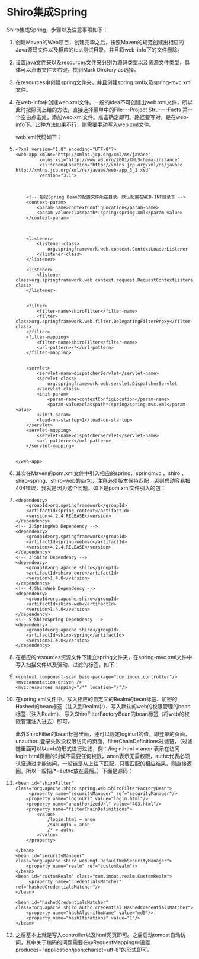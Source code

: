 # Shiro集成Spring

Shiro集成Spring，步骤以及注意事项如下：

1. 创建Maven的Web项目，创建完毕之后，按照Maven的规范创建出相应的Java源码文件以及相应的test测试目录。并且将web-info下的文件删除。

2. 设置java文件夹以及resources文件夹分别为源码类型以及资源文件类型，具体可以点击文件夹右键，找到Mark Dirctory as选择。

3. 在resources中创建spring文件夹，并且创建spring.xml以及spring-mvc.xml文件。

4. 在web-info中创建web.xml文件。一般的idea不可创建出web.xml文件，所以此时按照网上给的方法，直接选择菜单中的File---Project Stru----Facts 第一个空白点击处，添加web.xml文件。点击确定即可。路径要写对，是在web-info下。此种方法如果不行，则需要手动写入web.xml文件。

   web.xml代码如下：

5. ```
   <?xml version="1.0" encoding="UTF-8"?>
   <web-app xmlns="http://xmlns.jcp.org/xml/ns/javaee"
            xmlns:xsi="http://www.w3.org/2001/XMLSchema-instance"
            xsi:schemaLocation="http://xmlns.jcp.org/xml/ns/javaee http://xmlns.jcp.org/xml/ns/javaee/web-app_3_1.xsd"
            version="3.1">
   
   
   
       <!-- 指定Spring Bean的配置文件所在目录。默认配置在WEB-INF目录下 -->
       <context-param>
           <param-name>contextConfigLocation</param-name>
           <param-value>classpath*:spring/spring.xml</param-value>
       </context-param>
   
   
   
       <listener>
           <listener-class>
               org.springframework.web.context.ContextLoaderListener
           </listener-class>
       </listener>
   
       <listener>
           <listener-class>org.springframework.web.context.request.RequestContextListener</listener-class>
       </listener>
   
   
       <filter>
           <filter-name>shiroFilter</filter-name>
           <filter-class>org.springframework.web.filter.DelegatingFilterProxy</filter-class>
       </filter>
       <filter-mapping>
           <filter-name>shiroFilter</filter-name>
           <url-pattern>/*</url-pattern>
       </filter-mapping>
   
   
       <servlet>
           <servlet-name>dispatcherServlet</servlet-name>
           <servlet-class>
               org.springframework.web.servlet.DispatcherServlet
           </servlet-class>
           <init-param>
               <param-name>contextConfigLocation</param-name>
               <param-value>classpath*:spring/spring-mvc.xml</param-value>
           </init-param>
           <load-on-startup>1</load-on-startup>
       </servlet>
       <servlet-mapping>
           <servlet-name>dispatcherServlet</servlet-name>
           <url-pattern>/</url-pattern>
       </servlet-mapping>
   
   
   </web-app>
   ```

6. 其次在Maven的pom.xml文件中引入相应的spring、springmvc 、shiro 、shiro-spring、shiro-web的jar包，注意必须版本保持匹配，否则启动容易报404错误，我就是因为这个问题。如下是pom.xml文件引入的包：

7. ```
   <dependency>
       <groupId>org.springframework</groupId>
       <artifactId>spring-context</artifactId>
       <version>4.2.4.RELEASE</version>
   </dependency>
   <!-- 2)SpringWeb Dependency -->
   <dependency>
       <groupId>org.springframework</groupId>
       <artifactId>spring-webmvc</artifactId>
       <version>4.2.4.RELEASE</version>
   </dependency>
   <!-- 3)Shiro Dependency -->
   <dependency>
       <groupId>org.apache.shiro</groupId>
       <artifactId>shiro-core</artifactId>
       <version>1.4.0</version>
   </dependency>
   <!-- 4)ShiroWeb Dependency -->
   <dependency>
       <groupId>org.apache.shiro</groupId>
       <artifactId>shiro-web</artifactId>
       <version>1.4.0</version>
   </dependency>
   <!-- 5)ShiroSpring Dependency -->
   <dependency>
       <groupId>org.apache.shiro</groupId>
       <artifactId>shiro-spring</artifactId>
       <version>1.4.0</version>
   </dependency>
   ```

8. 在相应的resources资源文件下建立spring文件夹，在spring-mvc.xml文件中写入扫描文件以及驱动、过滤的标签，如下：

9. ```
   <context:component-scan base-package="com.imooc.controller"/>
   <mvc:annotation-driven />
   <mvc:resources mapping="/*" location="/"/>
   ```

10. 在spring.xml文件中，写入相应的自定义的Realm的bean标签、加密的Hashed的bean标签（注入到Realm中）、写入默认的web的权限管理的bean标签（注入Realm）、写入ShiroFilterFactoryBean的bean标签（将web的权限管理注入进去）即可。

    此外ShiroFilter的bean标签里面，还可以规定loginurl的值，即登录的页面，unauthor..登录失败没权限访问的页面，filterChainDefinitions过滤链，（过滤链里面可以以a=b的形式进行过滤，例：/login.html = anon 表示在访问login.html页面的时候不需要任何权限，anon表示无需权限，authc代表必须认证通过才能访问，一般链是从上往下匹配，只要匹配的相应结果，则直接返回。所以一般把/*=authc放在最后。）下面是源码：

11. ```
    <bean id="shiroFilter" class="org.apache.shiro.spring.web.ShiroFilterFactoryBean">
         <property name="securityManager" ref="securityManager"/>
        <property name="loginUrl" value="login.html"/>
        <property name="unauthorizedUrl" value="403.html"/>
        <property name="filterChainDefinitions">
            <value>
                /login.html = anon
                /subLogin = anon
                /* = authc
            </value>
        </property>
    
    </bean>
    <bean id="securityManager" class="org.apache.shiro.web.mgt.DefaultWebSecurityManager">
        <property name="realm" ref="customRealm"/>
    </bean>
    <bean id="customRealm" class="com.imooc.realm.CustomRealm">
         <property name="credentialsMatcher" ref="hashedCredentialsMatcher"/>
    </bean>
    
    <bean id="hashedCredentialsMatcher" class="org.apache.shiro.authc.credential.HashedCredentialsMatcher">
        <property name="hashAlgorithmName" value="md5"/>
        <property name="hashIterations" value="1"/>
    </bean>
    ```

12. 之后基本上就是写入controller以及html网页即可。之后启动tomcat自动访问，其中关于编码的问题需要在@RequestMapping中设置produces="application/json;charset=utf-8"的形式即可。
